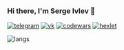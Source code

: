 ### Hi there, I'm Serge Ivlev 👋

[![telegram](https://img.shields.io/badge/Telegram-2CA5E0?style=for-the-badge&logo=telegram&logoColor=white)](https://t.me/SergeIvlev) [![vk](https://img.shields.io/badge/вконтакте-%232E87FB.svg?&style=for-the-badge&logo=vk&logoColor=white)](https://vk.com/sidjo1983) [![codewars](https://img.shields.io/badge/Codewars-B1361E?style=for-the-badge&logo=Codewars&logoColor=white)](https://www.codewars.com/users/M9lTHblu) [![hexlet](https://img.shields.io/badge/hexlet.io-{}?style=for-the-badge&logoColor=white)](https://ru.hexlet.io/u/notarobot) 


![langs](https://github-readme-stats.vercel.app/api/top-langs/?username=M9lTHblu)
